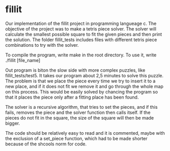 # fillit

Our implementation of the fillit project in programming langueage c. The objective of the project was to make a tetris piece
solver. The solver will calculate the smallest possible square to fit the given pieces and then print the solution. The folder
fillit_tests includes files with different tetris piece combinations to try with the solver.

To compile the program, write make in the root directory. To use it, write ./fillit [file_name]

Out program is biton the slow side with more complex puzzles, like fillit_tests/test5. It takes our program about 2,5 minutes
to solve this puzzle. The problem is that we place the piece every time we try to insert it to a new place, and if it does
not fit we remove it and go through the whole map on this process. This would be easily solved by chancing the program so that
it places the piece only after a fitting place has been found.

The solver is a recursive algorithm, that tries to set the pieces, and if this fails, removes the piece and the solver
function then calls itself. If the pieces do not fit in the square, the size of the square will then be made bigger.

The code should be relatively easy to read and it is commented, maybe with the exclusion of a set_piece function, which had to
be made shorter because of the shcools norm for code.
